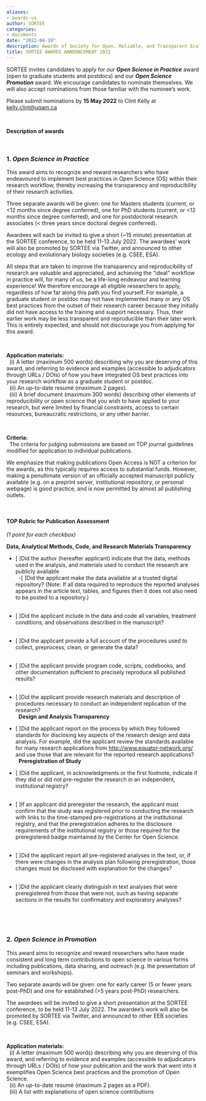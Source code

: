 ```yaml
---
aliases:
- awards-us
author: SORTEE
categories:
- documents
date: "2022-04-19"
description: Awards of Society for Open, Reliable, and Transparent Ecology and Evolutionary biology (SORTEE)
title: SORTEE AWARDS ANNOUNCEMENT 2022
---
```


SORTEE invites candidates to apply for our ***Open Science in Practice*** award (open to graduate students and postdocs) and our ***Open Science Promotion*** award. We encourage candidates to nominate themselves. We will also accept nominations from those familiar with the nominee’s work. 

Please submit nominations by **15 May 2022** to Clint Kelly at [kelly.clint@uqam.ca](mailto:kelly.clint@uqam.ca)

&nbsp;

**Description of awards**   

&nbsp;


### 1. ***Open Science in Practice***   

This award aims to recognize and reward researchers who have endeavoured to implement best practices in Open Science (OS) within their research workflow, thereby increasing the transparency and reproducibility of their research activities. 

Three separate awards will be given: one for Masters students (current, or <12 months since degree conferred), one for PhD students (current, or <12 months since degree conferred), and one for postdoctoral research associates (< three years since doctoral degree conferred).

Awardees will each be invited to give a short (~15 minute) presentation at the SORTEE conference, to be held 11-13 July 2022. The awardees’ work will also be promoted by SORTEE via Twitter, and announced to other ecology and evolutionary biology societies (e.g. CSEE, ESA). 

All steps that are taken to improve the transparency and reproducibility of research are valuable and appreciated, and achieving the “ideal” workflow in practice will, for many of us, be a life-long endeavour and learning experience! We therefore encourage all eligible researchers to apply, regardless of how far along this path you find yourself. For example, a graduate student or postdoc may not have implemented many or any OS best practices from the outset of their research career because they initially did not have access to the training and support necessary. Thus, their earlier work may be less transparent and reproducible than their later work. This is entirely expected, and should not discourage you from applying for this award.

&nbsp;

**Application materials:**   
&nbsp;
(i) A letter (maximum 500 words) describing why you are deserving of this award, and referring to evidence and examples (accessible to adjudicators through URLs / DOIs) of how you have integrated OS best practices into your research workflow as a graduate student or postdoc.    
&nbsp;
(ii) An up-to-date resumé (maximum 2 pages).      
&nbsp;
(iii) A brief document (maximum 300 words) describing other elements of reproducibility or open science that you wish to have applied to your research, but were limited by financial constraints, access to certain resources, bureaucratic restrictions, or any other barrier.   
  

&nbsp;

**Criteria:**   
&nbsp;
The criteria for judging submissions are based on TOP journal guidelines modified for application to individual publications.

We emphasize that making publications Open Access is NOT a criterion for the awards, as this typically requires access to substantial funds. However, making a penultimate version of an officially accepted manuscript publicly available (e.g. on a preprint server, institutional repository, or personal webpage) is good practice, and is now permitted by almost all publishing outlets.

&nbsp;

#### TOP Rubric for Publication Assessment   
*(1 point for each checkbox)*     

**Data, Analytical Methods, Code, and Research Materials Transparency**   

- [ ]Did the author (hereafter applicant) indicate that the data, methods used in the analysis, and materials used to conduct the research are publicly available    
&nbsp;
-[ ]Did the applicant make the data available at a trusted digital repository? (Note: If all data required to reproduce the reported analyses appears in the article text, tables, and figures then it does not also need to be posted to a repository.)    
&nbsp;
- [ ]Did the applicant include in the data and code all variables, treatment conditions, and observations described in the manuscript?   
&nbsp;
- [ ]Did the applicant provide a full account of the procedures used to collect, preprocess, clean, or generate the data?   
&nbsp;
- [ ]Did the applicant provide program code, scripts, codebooks, and other documentation sufficient to precisely reproduce all published results?   
&nbsp;
- [ ]Did the applicant provide research materials and description of procedures necessary to conduct an independent replication of the research?   
&nbsp;
**Design and Analysis Transparency**   

- [ ]Did the applicant report on the process by which they followed standards for disclosing key aspects of the research design and data analysis. For example, did the applicant review the standards available for many research applications from http://www.equator-network.org/ and use those that are relevant for the reported research applications?   
&nbsp;
**Preregistration of Study**   

- [ ]Did the applicant, in acknowledgments or the first footnote, indicate if they did or did not pre-register the research in an independent, institutional registry?    
&nbsp;
- [ ]If an applicant did preregister the research, the applicant must confirm that the study was registered prior to conducting the research with links to the time-stamped pre-registrations at the institutional registry, and that the preregistration adheres to the disclosure requirements of the institutional registry or those required for the preregistered badge maintained by the Center for Open Science.   
&nbsp;
- [ ]Did the applicant report all pre-registered analyses in the text, or, if there were changes in the analysis plan following preregistration, those changes must be disclosed with explanation for the changes?    
&nbsp;
- [ ]Did the applicant clearly distinguish in text analyses that were preregistered from those that were not, such as having separate sections in the results for confirmatory and exploratory analyses?    

&nbsp;

&nbsp;

### 2. ***Open Science in Promotion***    

This award aims to recognize and reward researchers who have made consistent and long term contributions to open science in various forms including publications, data sharing, and outreach (e.g. the presentation of seminars and workshops). 

Two separate awards will be given: one for early career (5 or fewer years post-PhD) and one for established (>5 years post-PhD) researchers. 

The awardees will be invited to give a short presentation at the SORTEE conference, to be held 11-13 July 2022. The awardee’s work will also be promoted by SORTEE via Twitter, and announced to other EEB societies (e.g. CSEE, ESA).

&nbsp;

**Application materials:**   
&nbsp;
(i) A letter (maximum 500 words) describing why you are deserving of this award, and referring to evidence and examples (accessible to adjudicators through URLs / DOIs) of how your publication and the work that went into it exemplifies Open Science best practices and the promotion of Open Science.   
&nbsp;
(ii) An up-to-date resumé (maximum 2 pages as a PDF).   
&nbsp;
(iii) A list with explanations of open science contributions   

&nbsp;
&nbsp;
